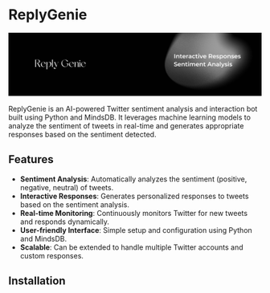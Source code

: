 # ReplyGenie

![ReplyGenie](img/ReplyGenie.png)

ReplyGenie is an AI-powered Twitter sentiment analysis and interaction bot built using Python and MindsDB. It leverages machine learning models to analyze the sentiment of tweets in real-time and generates appropriate responses based on the sentiment detected.

## Features

- **Sentiment Analysis**: Automatically analyzes the sentiment (positive, negative, neutral) of tweets.
- **Interactive Responses**: Generates personalized responses to tweets based on the sentiment analysis.
- **Real-time Monitoring**: Continuously monitors Twitter for new tweets and responds dynamically.
- **User-friendly Interface**: Simple setup and configuration using Python and MindsDB.
- **Scalable**: Can be extended to handle multiple Twitter accounts and custom responses.

## Installation

